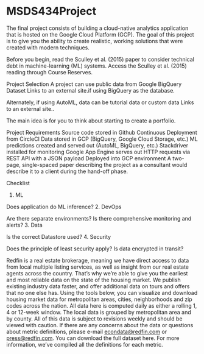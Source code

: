 # MSDS434Project

The final project consists of building a cloud-native analytics application that is hosted on the Google Cloud Platform (GCP). The goal of this project is to give you the ability to create realistic, working solutions that were created with modern techniques.

Before you begin, read the Sculley et al. (2015) paper to consider technical debt in machine-learning (ML) systems. Access the Sculley et al. (2015) reading through Course Reserves.

Project Selection
A project can use public data from Google BigQuery Dataset Links to an external site.if using BigQuery as the database.  

Alternately, if using AutoML, data can be tutorial data or custom data Links to an external site..

The main idea is for you to think about starting to create a portfolio.

Project Requirements
Source code stored in Github
Continuous Deployment from CircleCI
Data stored in GCP (BigQuery, Google Cloud Storage, etc.)
ML predictions created and served out (AutoML, BigQuery, etc.)
Stackdriver installed for monitoring
Google App Engine serves out HTTP requests via REST API with a JSON payload
Deployed into GCP environment
A two-page, single-spaced paper describing the project as a consultant would describe it to a client during the hand-off phase.
 

Checklist
1. ML

Does application do ML inference? 
2. DevOps

Are there separate environments?
Is there comprehensive monitoring and alerts?
3. Data

Is the correct Datastore used?
4. Security

Does the principle of least security apply?
Is data encrypted in transit?



Redfin is a real estate brokerage, meaning we have direct access to data from local multiple listing services, as well as insight from our real estate agents across the country. 
That’s why we’re able to give you the earliest and most reliable data on the state of the housing market. We publish existing industry data faster, and offer additional data on tours and offers that no one else has. 
Using the tools below, you can visualize and download housing market data for metropolitan areas, cities, neighborhoods and zip codes across the nation.
All data here is computed daily as either a rolling 1, 4 or 12-week window. The local data is grouped by metropolitan area and by county. 
All of this data is subject to revisions weekly and should be viewed with caution. 
If there are any concerns about the data or questions about metric definitions, please e-mail econdata@redfin.com or press@redfin.com. 
You can download the full dataset here. For more information, we’ve compiled all the definitions for each metric.
